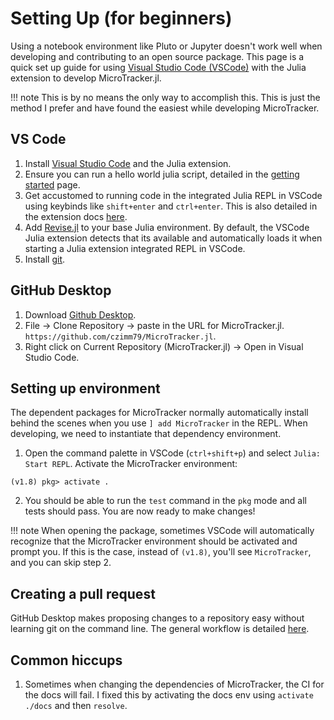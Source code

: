 # Setting Up (for beginners)

Using a notebook environment like Pluto or Jupyter doesn't work well when developing and contributing to an open source package. This page is a quick set up guide for using [Visual Studio Code (VSCode)](https://code.visualstudio.com/) with the Julia extension to develop MicroTracker.jl.

!!! note
    This is by no means the only way to accomplish this. This is just the method I prefer and have found the easiest while developing MicroTracker.

## VS Code
1. Install [Visual Studio Code](https://code.visualstudio.com/) and the Julia extension. 
2. Ensure you can run a hello world julia script, detailed in the [getting started](https://www.julia-vscode.org/docs/stable/gettingstarted/) page.
3. Get accustomed to running code in the integrated Julia REPL in VSCode using keybinds like `shift+enter` and `ctrl+enter`. This is also detailed in the extension docs [here](https://www.julia-vscode.org/docs/stable/userguide/runningcode/).
4. Add [Revise.jl](https://timholy.github.io/Revise.jl/stable/) to your base Julia environment. By default, the VSCode Julia extension detects that its available and automatically loads it when starting a Julia extension integrated REPL in VSCode.
5. Install [git](https://git-scm.com/downloads).

## GitHub Desktop
1. Download [Github Desktop](https://desktop.github.com/).
2. File -> Clone Repository -> paste in the URL for MicroTracker.jl. `https://github.com/czimm79/MicroTracker.jl`.
3. Right click on Current Repository (MicroTracker.jl) -> Open in Visual Studio Code.

## Setting up environment
The dependent packages for MicroTracker normally automatically install behind the scenes when you use `] add MicroTracker` in the REPL. When developing, we need to instantiate that dependency environment.
1. Open the command palette in VSCode (`ctrl+shift+p`) and select `Julia: Start REPL`. Activate the MicroTracker environment:

```julia-REPL
(v1.8) pkg> activate .
```

2. You should be able to run the `test` command in the `pkg` mode and all tests should pass. You are now ready to make changes!

!!! note
    When opening the package, sometimes VSCode will automatically recognize that the MicroTracker environment should be activated and prompt you. If this is the case, instead of `(v1.8)`, you'll see `MicroTracker`, and you can skip step 2.

## Creating a pull request
GitHub Desktop makes proposing changes to a repository easy without learning git on the command line. The general workflow is detailed [here](https://docs.github.com/en/pull-requests/collaborating-with-pull-requests/proposing-changes-to-your-work-with-pull-requests/creating-a-pull-request?tool=desktop).
## Common hiccups
1. Sometimes when changing the dependencies of MicroTracker, the CI for the docs will fail. I fixed this by activating the docs env using `activate ./docs` and then `resolve`.

